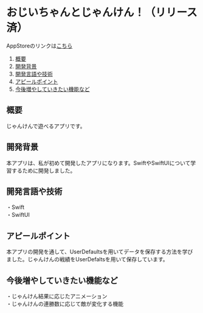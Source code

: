 # おじいちゃんとじゃんけん！（リリース済）

AppStoreのリンクは[こちら](https://apps.apple.com/app/%E3%81%8A%E3%81%98%E3%81%84%E3%81%A1%E3%82%83%E3%82%93%E3%81%A8%E3%81%98%E3%82%83%E3%82%93%E3%81%91%E3%82%93/id6450840743)

1. [概要](#概要)
2. [開発背景](#開発背景)
3. [開発言語や技術](#開発言語や技術)
4. [アピールポイント](#アピールポイント)
5. [今後増やしていきたい機能など](#今後増やしていきたい機能など)

## 概要
じゃんけんで遊べるアプリです。

## 開発背景
本アプリは、私が初めて開発したアプリになります。SwiftやSwiftUIについて学習するために開発しました。

## 開発言語や技術
・Swift<br>
・SwiftUI

## アピールポイント
本アプリの開発を通して、UserDefaultsを用いてデータを保存する方法を学びました。じゃんけんの戦績をUserDefaltsを用いて保存しています。

## 今後増やしていきたい機能など
・じゃんけん結果に応じたアニメーション<br>
・じゃんけんの連勝数に応じて敵が変化する機能

